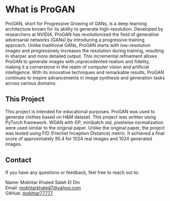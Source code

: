 # What is ProGAN

ProGAN, short for Progressive Growing of GANs, is a deep learning architecture known for its ability to generate high-resolution. Developed by researchers at NVIDIA, ProGAN has revolutionized the field of generative adversarial networks (GANs) by introducing a progressive training approach. Unlike traditional GANs, ProGAN starts with low-resolution images and progressively increases the resolution during training, resulting in sharper and more detailed output. This incremental refinement allows ProGAN to generate images with unprecedented realism and fidelity, making it a cornerstone in the realm of computer vision and artificial intelligence. With its innovative techniques and remarkable results, ProGAN continues to inspire advancements in image synthesis and generation tasks across various domains.

## This Project

This project is intended for educational purposes. ProGAN was used to generate clothes based on H&M dataset. This project was written using PyTorch framework. 
WGAN with GP, minibatch std, pixelwise normalization were used similar to the original paper. Unlike the original paper, the project was tested using FID (Frechet Inception Distance) metric.
It achieved a final score of approximately 95.4 for 1024 real images and 1024 generated images.

## Contact
If you have any questions or feedback, feel free to reach out to:

Name: Mokhtar Khaled Salah El Din <br>
Email: mokhtarkhaled7@yahoo.com <br>
GitHub: [mokhtar77777](https://github.com/mokhtar77777)
